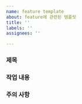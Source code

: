 ```yaml
---
name: feature template
about: feature에 관련된 템플릿
title: ''
labels: ''
assignees: ''

---
```


### 제목

### 작업 내용

### 주의 사항
